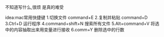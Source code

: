 不知道写什么,很烦
是真的难受

idea:mac常用快捷键
1.切换文件 command+E
2.复制并粘贴 command+D
3.Ctrl+D 运行程序
4.command+shift+N 搜索所有文件
5.Alt+command+V 将选中的内容抽取出来用变量进行接收
6.comm+Y 删除选中的行数